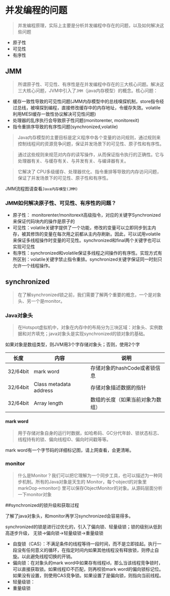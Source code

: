 # 并发编程的问题
> 并发编程原理，实际上主要是分析并发编程中存在的问题，以及如何解决这些问题

+ 原子性
+ 可见性
+ 有序性

## JMM
> 所谓原子性、可见性、有序性是在并发编程中存在的三大核心问题。解决这三大核心问题，JVM中引入了```JMM```（java内存模型）的概念。核心问题：

+ 缓存一致性导致的可见性问题(JMM内存模型中的总线嗅探机制，store指令经过总线，被嗅探到编程，直接修改缓存中的内存地址，令缓存失效。volatile利用MESI缓存一致性协议解决可见性问题)
+ 处理器的乱序执行会导致原子性问题(monitorenter, monitorexit)
+ 指令重排序导致的有序性问题(synchronized,volatile)

> Java内存模型的主要目标是定义程序中各个变量的访问规则，通过规则来控制线程间的资源竞争问题，保证并发场景下的可见性、原子性和有序性。

> 通过这些规则来规范对内存的读写操作，从而保证指令执行的正确性。它与处理器有关、与缓存有关、与并发有关、与编译器有关。

> 它解决了 CPU多级缓存、处理器优化、指令重排等导致的内存访问问题，保证了并发场景下的可见性、原子性和有序性。

JMM流程图请查看```Java内存模型(JMM)```

### JMM如何解决原子性、可见性、有序性的问题？

+ 原子性： monitorenter/monitorexit高级指令，对应的关键字Synchronized来保证代码块内的操作是原子的
+ 可见性：volatile关键字提供了一个功能，修改的变量可以立即同步到主内存，被其修饰的变量在每次用之前都从主内存刷新。因此，可以试用volatile来保证多线程操作时变量的可见性。synchronized和final两个关键字也可以实现可见性
+ 有序性：synchronized和volatile保证多线程之间操作的有序性。实现方式有所区别：volatile关键字禁止指令重排。synchronized关键字保证同一时刻只允许一个线程操作。



## synchronized
> 在了解synchronized锁之前，我们需要了解两个重要的概念，一个是对象头、另一个是monitor。

### Java对象头
> 在Hotspot虚拟机中，对象在内存中的布局分为三块区域：对象头、实例数据和对齐填充；java对象头是实现synchronized的锁对象的基础。

如果对象是数组类型，则JVM用3个字存储对象头；否则，使用2个字

长度 | 内容	| 说明
-|-|-|
32/64bit|mark word|存储对象的hashCode或者锁信息
32/64bit|Class metadata address|存储对象描述数据的指针
32/64bit|Array length|数组的长度（如果当前对象为数组）

#### mark word
> 用于存储对象自身的运行时数据，如哈希码、GC分代年龄、锁状态标志、线程持有的锁、偏向线程ID、偏向时间戳等等。

mark word有一个字节码的详细标记图，请上网查看，会更清晰。

### monitor
> 什么是Monitor？我们可以把它理解为一个同步工具，也可以描述为一种同步机制。所有的Java对象是天生的
Monitor，每个object的对象里 markOop->monitor() 里可以保存ObjectMonitor的对象。从源码层面分析一下monitor对象

##synchronized的锁升级和获取过程

了解了java对象头，和monitor再学习synchronized会容易得多。

synchronized的锁是进行过优化的，引入了偏向锁、轻量级锁；锁的级别从低到高逐步升级， 无锁->偏向锁->轻量级锁->重量级锁

+ 自旋锁（CAS）：不满足条件的线程等待一段时间，而不是立即挂起。执行一段没有任何意义的循环，在指定时间内如果其他线程没有释放锁，则停止自旋。以此避免线程切换的开销。
+ 偏向锁：在对象头的mark word中如果存有线程id，那么当该线程竞争锁时，可以直接获取锁。如果线程ID不匹配，则再校验mark word的偏向锁标记位。如果没有设置，则使用CAS竞争锁。如果设置了是偏向锁，则指向当前线程。
+ 轻量级锁：
+ 重量级锁





